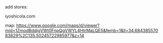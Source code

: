 add stores:


iyoshicola.com

map: https://www.google.com/maps/d/viewer?mid=1ZmodBddjgVWt0FnpQgVWYL4HtrMaLQE5&femb=1&ll=34.68438557083829%2C135.50245722985977&z=14